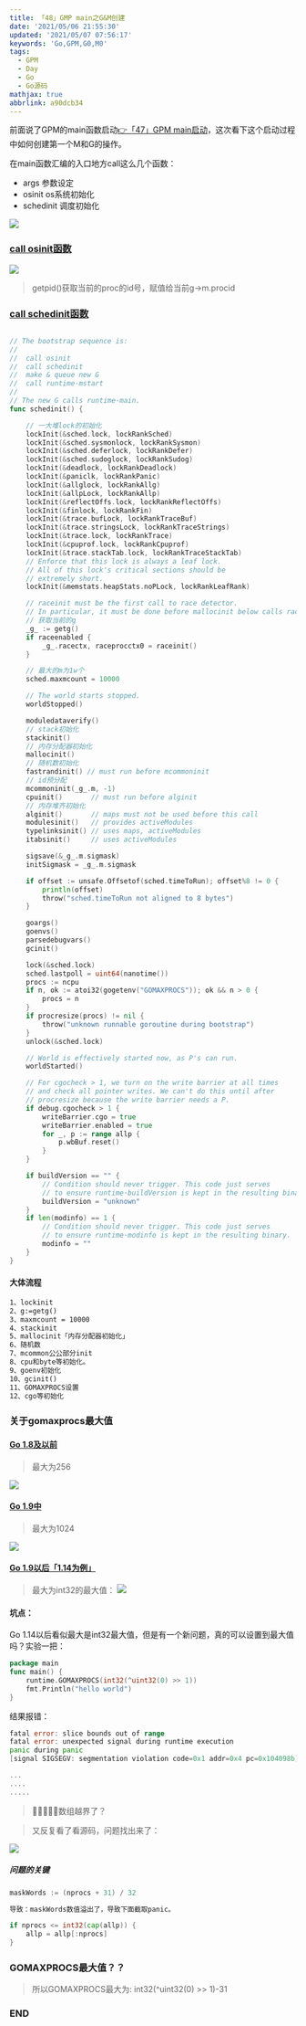 ```yaml
---
title: 「48」GMP main之G&M创建
date: '2021/05/06 21:55:30'
updated: '2021/05/07 07:56:17'
keywords: 'Go,GPM,G0,M0'
tags:
  - GPM
  - Day
  - Go
  - Go源码
mathjax: true
abbrlink: a90dcb34
---
```


前面说了GPM的main函数启动[👉「47」GPM main启动](https://blog.imrcrab.com/archives/66b6223a.html#more)，这次看下这个启动过程中如何创建第一个M和G的操作。

在main函数汇编的入口地方call这么几个函数：

* args 参数设定
* osinit  os系统初始化
* schedinit 调度初始化

<!--more-->

![](https://crab-1251738482.cos.ap-guangzhou.myqcloud.com/clipboard_20210506_105845.png)


### [call osinit函数](https://github.com/golang/go/blob/release-branch.go1.14/src/runtime/os_plan9.go#L291)

![](https://crab-1251738482.cos.ap-guangzhou.myqcloud.com/clipboard_20210506_105719.png)

>getpid()获取当前的proc的id号，赋值给当前g->m.procid

### [call schedinit函数](https://github.com/golang/go/blob/release-branch.go1.14/src/runtime/proc.go#L532)


```go

// The bootstrap sequence is:
//
//	call osinit
//	call schedinit
//	make & queue new G
//	call runtime·mstart
//
// The new G calls runtime·main.
func schedinit() {

    // 一大堆lock的初始化
	lockInit(&sched.lock, lockRankSched)
	lockInit(&sched.sysmonlock, lockRankSysmon)
	lockInit(&sched.deferlock, lockRankDefer)
	lockInit(&sched.sudoglock, lockRankSudog)
	lockInit(&deadlock, lockRankDeadlock)
	lockInit(&paniclk, lockRankPanic)
	lockInit(&allglock, lockRankAllg)
	lockInit(&allpLock, lockRankAllp)
	lockInit(&reflectOffs.lock, lockRankReflectOffs)
	lockInit(&finlock, lockRankFin)
	lockInit(&trace.bufLock, lockRankTraceBuf)
	lockInit(&trace.stringsLock, lockRankTraceStrings)
	lockInit(&trace.lock, lockRankTrace)
	lockInit(&cpuprof.lock, lockRankCpuprof)
	lockInit(&trace.stackTab.lock, lockRankTraceStackTab)
	// Enforce that this lock is always a leaf lock.
	// All of this lock's critical sections should be
	// extremely short.
	lockInit(&memstats.heapStats.noPLock, lockRankLeafRank)

	// raceinit must be the first call to race detector.
	// In particular, it must be done before mallocinit below calls racemapshadow.
    // 获取当前的g
	_g_ := getg()
	if raceenabled {
		_g_.racectx, raceprocctx0 = raceinit()
	}

    // 最大的m为1w个
	sched.maxmcount = 10000

	// The world starts stopped.
	worldStopped()

	moduledataverify()
    // stack初始化
	stackinit()
    // 内存分配器初始化
	mallocinit()
    // 随机数初始化
	fastrandinit() // must run before mcommoninit
    // id预分配
	mcommoninit(_g_.m, -1)
	cpuinit()       // must run before alginit
    // 内存堆齐初始化
	alginit()       // maps must not be used before this call
	modulesinit()   // provides activeModules
	typelinksinit() // uses maps, activeModules
	itabsinit()     // uses activeModules

	sigsave(&_g_.m.sigmask)
	initSigmask = _g_.m.sigmask

	if offset := unsafe.Offsetof(sched.timeToRun); offset%8 != 0 {
		println(offset)
		throw("sched.timeToRun not aligned to 8 bytes")
	}

	goargs()
	goenvs()
	parsedebugvars()
	gcinit()

	lock(&sched.lock)
	sched.lastpoll = uint64(nanotime())
	procs := ncpu
	if n, ok := atoi32(gogetenv("GOMAXPROCS")); ok && n > 0 {
		procs = n
	}
	if procresize(procs) != nil {
		throw("unknown runnable goroutine during bootstrap")
	}
	unlock(&sched.lock)

	// World is effectively started now, as P's can run.
	worldStarted()

	// For cgocheck > 1, we turn on the write barrier at all times
	// and check all pointer writes. We can't do this until after
	// procresize because the write barrier needs a P.
	if debug.cgocheck > 1 {
		writeBarrier.cgo = true
		writeBarrier.enabled = true
		for _, p := range allp {
			p.wbBuf.reset()
		}
	}

	if buildVersion == "" {
		// Condition should never trigger. This code just serves
		// to ensure runtime·buildVersion is kept in the resulting binary.
		buildVersion = "unknown"
	}
	if len(modinfo) == 1 {
		// Condition should never trigger. This code just serves
		// to ensure runtime·modinfo is kept in the resulting binary.
		modinfo = ""
	}
}
```

#### 大体流程
```markdown
1、lockinit
2、g:=getg()
3、maxmcount = 10000
4、stackinit
5、mallocinit「内存分配器初始化」
6、随机数
7、mcommon公公部分init
8、cpu和byte等初始化。
9、goenv初始化
10、gcinit()
11、GOMAXPROCS设置
12、cgo等初始化
```

### 关于gomaxprocs最大值
#### [Go 1.8及以前](https://github.com/golang/go/blob/release-branch.go1.8/src/runtime/runtime2.go#L533)

>最大为256

![](https://crab-1251738482.cos.ap-guangzhou.myqcloud.com/ico/clipboard_20210507_102912.png)

#### [Go 1.9中](https://github.com/golang/go/blob/release-branch.go1.9/src/runtime/runtime2.go#L523)

>最大为1024

![](https://crab-1251738482.cos.ap-guangzhou.myqcloud.com/clipboard_20210506_115200.png)

#### [Go 1.9以后「1.14为例」](https://github.com/golang/go/blob/release-branch.go1.14/src/runtime/runtime2.go#L1018)

>最大为int32的最大值：
![](https://crab-1251738482.cos.ap-guangzhou.myqcloud.com/clipboard_20210507_121640.png)

#### 坑点：

Go 1.14以后看似最大是int32最大值，但是有一个新问题，真的可以设置到最大值吗？实验一把：

```go
package main
func main() {
	runtime.GOMAXPROCS(int32(^uint32(0) >> 1))
	fmt.Println("hello world")
}
```
结果报错：

```go
fatal error: slice bounds out of range
fatal error: unexpected signal during runtime execution
panic during panic
[signal SIGSEGV: segmentation violation code=0x1 addr=0x4 pc=0x104098b]

...
....
.....
```

>🤔🤔🤔🤔🤔数组越界了？

>又反复看了看源码，问题找出来了：


![](https://crab-1251738482.cos.ap-guangzhou.myqcloud.com/clipboard_20210507_122730.png)


##### 问题的关键
```go
maskWords := (nprocs + 31) / 32

导致：maskWords数值溢出了，导致下面截取panic。

if nprocs <= int32(cap(allp)) {
	allp = allp[:nprocs]
}

```
### GOMAXPROCS最大值？？
>所以GOMAXPROCS最大为: int32(^uint32(0) >> 1)-31

### END